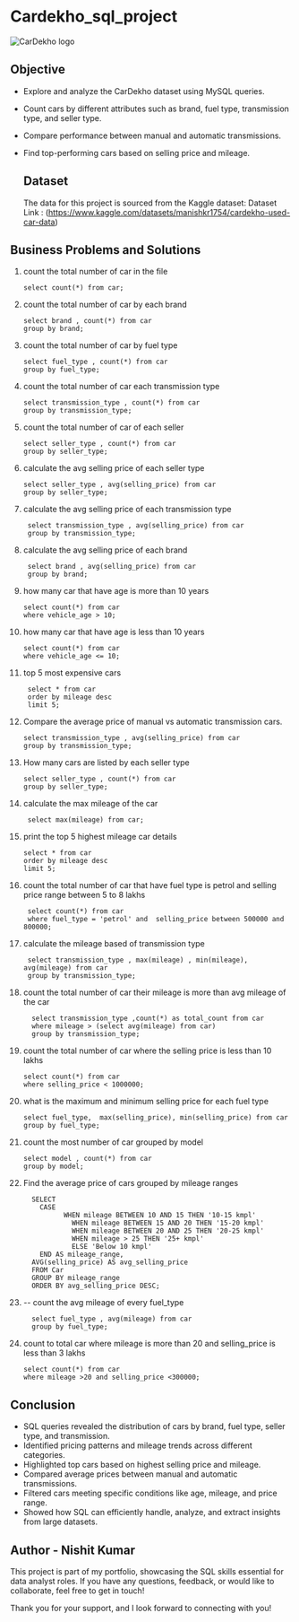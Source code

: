 # Cardekho_sql_project

![CarDekho logo](https://github.com/yadavnishit/cardekho_sql_project/blob/main/cardekho.avif)

## Objective 
- Explore and analyze the CarDekho dataset using MySQL queries.
- Count cars by different attributes such as brand, fuel type, transmission type, and seller type.
- Compare performance between manual and automatic transmissions.
- Find top-performing cars based on selling price and mileage.

  ## Dataset
  The data for this project is sourced from the Kaggle dataset:
   Dataset Link : (https://www.kaggle.com/datasets/manishkr1754/cardekho-used-car-data)

## Business Problems and Solutions

1. count the total number of car in the file

       select count(*) from car;

3. count the total number of car by each brand

       select brand , count(*) from car
	   group by brand;

4. count the total number of car by fuel type

       select fuel_type , count(*) from car
	   group by fuel_type;

5. count the total number of car each transmission type

       select transmission_type , count(*) from car
	   group by transmission_type;

6. count the total number of car of each seller

       select seller_type , count(*) from car
	   group by seller_type;

7. calculate the avg selling price of each seller type

       select seller_type , avg(selling_price) from car
	   group by seller_type;

8. calculate the avg selling price of each transmission type

   		select transmission_type , avg(selling_price) from car
	    group by transmission_type;

9. calculate the avg selling price of each brand

   		select brand , avg(selling_price) from car
	   	group by brand;

10. how many car that have age is more than 10 years

   		select count(*) from car
	    where vehicle_age > 10;

11. how many car that have age is less than 10 years

	    select count(*) from car
		where vehicle_age <= 10;

12. top 5 most expensive cars

		 select * from car
	     order by mileage desc
		 limit 5;

13. Compare the average price of manual vs automatic transmission cars.

		select transmission_type , avg(selling_price) from car
		group by transmission_type;

14. How many cars are listed by each seller type

		select seller_type , count(*) from car
		group by seller_type;

15. calculate the max mileage of the car

		 select max(mileage) from car;

16. print the top 5 highest mileage car details

		select * from car
		order by mileage desc
		limit 5;

17. count the total number of car that have fuel type is petrol and selling price range between 5 to 8 lakhs

		 select count(*) from car
		 where fuel_type = 'petrol' and  selling_price between 500000 and 800000;

18. calculate the mileage based of transmission type

		 select transmission_type , max(mileage) , min(mileage), avg(mileage) from car
		 group by transmission_type;

19. count the total number of car their mileage is more than avg mileage of the car

		  select transmission_type ,count(*) as total_count from car
		  where mileage > (select avg(mileage) from car)
		  group by transmission_type;

20. count the total number of car where the selling price is less than 10 lakhs

	    select count(*) from car
	    where selling_price < 1000000;
    

21. what is the maximum and minimum selling price for each fuel type

	    select fuel_type,  max(selling_price), min(selling_price) from car
	    group by fuel_type;

22. count the most number of car grouped by model

	    select model , count(*) from car
	    group by model;

23. Find the average price of cars grouped by mileage ranges

		  SELECT 
		    CASE 
			      WHEN mileage BETWEEN 10 AND 15 THEN '10-15 kmpl'
				    WHEN mileage BETWEEN 15 AND 20 THEN '15-20 kmpl'
				    WHEN mileage BETWEEN 20 AND 25 THEN '20-25 kmpl'
				    WHEN mileage > 25 THEN '25+ kmpl'
				    ELSE 'Below 10 kmpl'
		    END AS mileage_range,
		  AVG(selling_price) AS avg_selling_price
		  FROM Car
		  GROUP BY mileage_range
		  ORDER BY avg_selling_price DESC;

24. -- count the avg mileage of every fuel_type

	      select fuel_type , avg(mileage) from car
	      group by fuel_type;

25. count to total car where mileage is more than 20 and selling_price is less than 3 lakhs

	    select count(*) from car
	    where mileage >20 and selling_price <300000;


## Conclusion
- SQL queries revealed the distribution of cars by brand, fuel type, seller type, and transmission.
- Identified pricing patterns and mileage trends across different categories.
- Highlighted top cars based on highest selling price and mileage.
- Compared average prices between manual and automatic transmissions.
- Filtered cars meeting specific conditions like age, mileage, and price range.
- Showed how SQL can efficiently handle, analyze, and extract insights from large datasets.


## Author - Nishit Kumar
This project is part of my portfolio, showcasing the SQL skills essential for data analyst roles. If you have any questions, feedback, or would like to collaborate, feel free to get in touch!


Thank you for your support, and I look forward to connecting with you!



